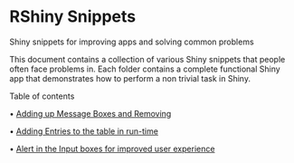 # RShiny Snippets
Shiny snippets for improving apps and solving common problems

This document contains a collection of various Shiny snippets that people often face problems in. Each folder contains a complete functional Shiny app that demonstrates how to perform a non trivial task in Shiny.

Table of contents

•	[Adding up Message Boxes and Removing](https://github.com/surajsharan/RShiny/blob/master/adding%20up%20error%20messages%20notifications.R) 

•	[Adding Entries to the table in run-time](https://github.com/surajsharan/RShiny/blob/master/adding_colnames_inruntime.R)

•	[Alert in the Input boxes for improved user experience](https://github.com/surajsharan/RShiny/blob/master/alerts.R)










